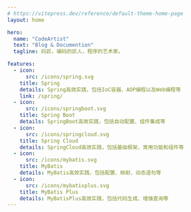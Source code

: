 ```yaml
---
# https://vitepress.dev/reference/default-theme-home-page
layout: home

hero:
  name: "CodeArtist"
  text: "Blog & Documention"
  tagline: 码匠，编码的匠人，程序的艺术家。

features:
  - icon:
      src: /icons/spring.svg
    title: Spring
    details: Spring高效实践，包括IoC容器、AOP编程以及Web编程等
    link: /spring/
  - icon:
      src: /icons/springboot.svg
    title: Spring Boot
    details: SpringBoot高效实践，包括自动配置、组件集成等
  - icon:
      src: /icons/springcloud.svg
    title: Spring Cloud
    details: SpringCloud高效实践，包括基础框架、常用功能和组件等
  - icon:
      src: /icons/mybatis.svg
    title: MyBatis
    details: MyBatis高效实践，包括配置、映射、动态语句等
  - icon:
      src: /icons/mybatisplus.svg
    title: MyBatis Plus
    details: MyBatisPlus高效实践，包括代码生成、增强查询等
---
```



